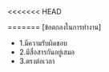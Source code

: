 <<<<<<< HEAD

=======
[ข้อตกลงในการทำงาน]
- 1.มีความรับผิดชอบ
- 2.มีสื่อสารกันอยู่เสมอ
- 3.ตรงต่อเวลา